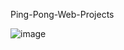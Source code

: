  Ping-Pong-Web-Projects

![image](https://user-images.githubusercontent.com/82091624/189548933-eec561cc-520f-448f-beb2-f7a13d66cbbb.png)
